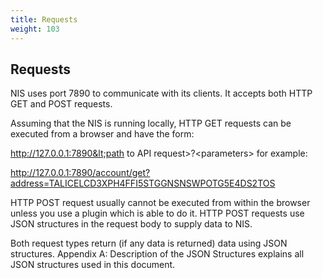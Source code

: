 ```yaml
---
title: Requests
weight: 103
---
```


 
## Requests 
NIS uses port 7890 to communicate with its clients. It accepts both HTTP GET and POST requests.

 
Assuming that the NIS is running locally, HTTP GET requests can be executed from a browser and have the form:

 
http://127.0.0.1:7890&lt;path to API request&gt;?&lt;parameters&gt; for example:

 
http://127.0.0.1:7890/account/get?address=TALICELCD3XPH4FFI5STGGNSNSWPOTG5E4DS2TOS 

 
HTTP POST request usually cannot be executed from within the browser unless you use a plugin which is able to do it. HTTP POST requests use JSON structures in the request body to supply data to NIS.

 
Both request types return (if any data is returned) data using JSON structures. Appendix A: Description of the JSON Structures explains all JSON structures used in this document.

 
